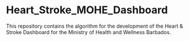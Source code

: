 # Heart_Stroke_MOHE_Dashboard
This repository contains the algorithm for the development of the Heart &amp; Stroke Dashboard for the Ministry of Health and Wellness Barbados. 
